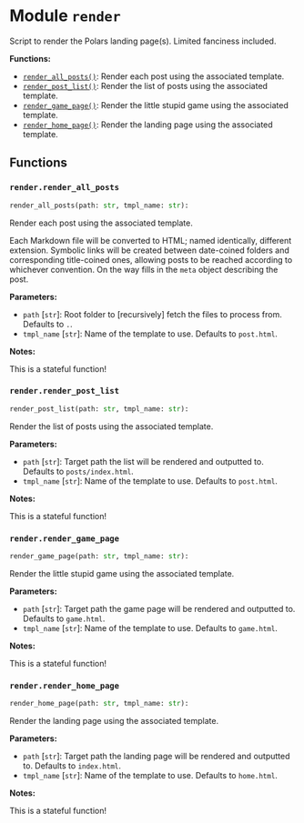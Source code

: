 # Module `render`

Script to render the Polars landing page(s). Limited fanciness included.

**Functions:**

- [`render_all_posts()`](#renderrender_all_posts): Render each post using the associated template.
- [`render_post_list()`](#renderrender_post_list): Render the list of posts using the associated template.
- [`render_game_page()`](#renderrender_game_page): Render the little stupid game using the associated template.
- [`render_home_page()`](#renderrender_home_page): Render the landing page using the associated template.

## Functions

### `render.render_all_posts`

```python
render_all_posts(path: str, tmpl_name: str):
```

Render each post using the associated template.

Each Markdown file will be converted to HTML; named identically, different
extension. Symbolic links will be created between date-coined folders and
corresponding title-coined ones, allowing posts to be reached according to
whichever convention. On the way fills in the `meta` object describing the post.

**Parameters:**

- `path` [`str`]: Root folder to [recursively] fetch the files to process from. Defaults to `.`.
- `tmpl_name` [`str`]: Name of the template to use. Defaults to `post.html`.

**Notes:**

This is a stateful function!

### `render.render_post_list`

```python
render_post_list(path: str, tmpl_name: str):
```

Render the list of posts using the associated template.

**Parameters:**

- `path` [`str`]: Target path the list will be rendered and outputted to. Defaults to
  `posts/index.html`.
- `tmpl_name` [`str`]: Name of the template to use. Defaults to `post.html`.

**Notes:**

This is a stateful function!

### `render.render_game_page`

```python
render_game_page(path: str, tmpl_name: str):
```

Render the little stupid game using the associated template.

**Parameters:**

- `path` [`str`]: Target path the game page will be rendered and outputted to. Defaults to
  `game.html`.
- `tmpl_name` [`str`]: Name of the template to use. Defaults to `game.html`.

**Notes:**

This is a stateful function!

### `render.render_home_page`

```python
render_home_page(path: str, tmpl_name: str):
```

Render the landing page using the associated template.

**Parameters:**

- `path` [`str`]: Target path the landing page will be rendered and outputted to. Defaults to
  `index.html`.
- `tmpl_name` [`str`]: Name of the template to use. Defaults to `home.html`.

**Notes:**

This is a stateful function!
